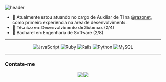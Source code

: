 ![header](https://capsule-render.vercel.app/api?type=waving&color=7C0902&text=Eai%20👋%20Meu%20nome%20é%20Lucas.&fontSize=45&fontColor=ffffff&fontAlignY=35&height=200)


- 🔭 Atualmente estou atuando no cargo de Auxiliar de TI na <a href="https://www.razonet.com.br/" target="_blank">@razonet</a>, como primeira experiência na área de desenvolvimento.
- 📕 Técnico em Desenvolvimento de Sistemas (2/4)
- 📗 Bacharel em Engenharia de Software (2/8)

---

<p align="center">
  <img src="https://img.shields.io/badge/JavaScript-F7DF1E?style=for-the-badge&logo=javascript&logoColor=black" alt="JavaScript">
  <img src="https://img.shields.io/badge/Ruby-CC342D?style=for-the-badge&logo=ruby&logoColor=white" alt="Ruby">
  <img src="https://img.shields.io/badge/Rails-CC0000?style=for-the-badge&logo=ruby-on-rails&logoColor=white" alt="Rails">
  <img src="https://img.shields.io/badge/Python-366F9F?style=for-the-badge&logo=python&logoColor=white" alt="Python">
  <img src="https://img.shields.io/badge/MySQL-23638D?style=for-the-badge&logo=mysql&logoColor=white" alt="MySQL">
  
</p>

---

### Contate-me

<div align="center"> 
  <a href = "mailto:lucaszambiazzi194@gmail.com"><img src="https://img.shields.io/badge/-Gmail-%23333?style=for-the-badge&logo=gmail&logoColor=white" target="_blank"></a>
  <a href="https://www.linkedin.com/in/lucas-zambiazzi-brandino-724555239/" target="_blank"><img src="https://img.shields.io/badge/-LinkedIn-%230077B5?style=for-the-badge&logo=linkedin&logoColor=white" target="_blank"></a> 
</div>
